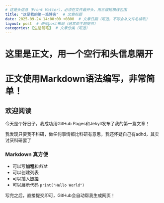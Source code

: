 ```yaml
---
# 这是头信息（Front Matter），必须在文件最开头，用三根短横线包围
title: "这是我的第一篇博客"  # 文章标题
date: 2025-09-24 14:00:00 +0800  # 文章日期（可选，不写会从文件名读取）
layout: post  # 使用post布局（通常由主题提供）
categories: [生活随笔]  # 文章分类（可选）
---
```


# 这里是正文，用一个空行和头信息隔开
# 正文使用Markdown语法编写，非常简单！

## 欢迎阅读

今天是个好日子，我成功用GitHub Pages和Jekyll发布了我的第一篇文章！

我发现只要我不科研，做任何事情都比科研有意思，我还怀疑自己有adhd，其实讨厌科研罢了

### Markdown 真方便
-   可以写**加粗**和*斜体*
-   可以创建列表
-   可以插入[链接](https://github.com)
-   可以展示代码 `print("Hello World")`

写完之后，直接提交即可，GitHub会自动帮我生成网页！
